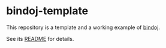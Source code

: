 bindoj-template
===============

This repository is a template and a working example of [bindoj](https://github.com/kxcdev/bindoj).

See its [README](https://github.com/kxcdev/bindoj#readme) for details.
